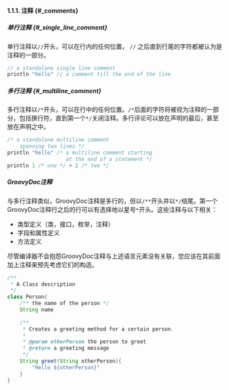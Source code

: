 #### 1.1.1. 注释 {#_comments}

##### 单行注释 {#_single_line_comment}

单行注释以`//`开头，可以在行内的任何位置， `//` 之后直到行尾的字符都被认为是注释的一部分。

```java
// a standalone single line comment
println "hello" // a comment till the end of the line
```

##### 多行注释 {#_multiline_comment}

多行注释以`/*`开头，可以在行中的任何位置。`/*`后面的字符将被视为注释的一部分，包括换行符，直到第一个`*/`关闭注释。多行评论可以放在声明的最后，甚至放在声明之中。

```java
/* a standalone multiline comment
    spanning two lines */
println "hello" /* a multiline comment starting
                   at the end of a statement */
println 1 /* one */ + 2 /* two */
```

##### GroovyDoc注释

与多行注释类似，GroovyDoc注释是多行的，但以`/**`开头并以`*/`结尾。第一个GroovyDoc注释行之后的行可以有选择地以星号`*`开头。这些注释与以下相关：

* 类型定义（类，接口，枚举，注释）
* 字段和属性定义
* 方法定义

尽管编译器不会抱怨GroovyDoc注释与上述语言元素没有关联，您应该在其前面加上注释来预先考虑它们的构造。

```java
/**
 * A Class description
 */
class Person{
    /** the name of the person */
    String name
    
    /**
     * Creates a greeting method for a certain person.
     *
     * @param otherPerson the person to greet
     * @return a greeting message
     */
    String greet(String otherPerson){
        "Hello ${otherPerson}"
    }
}
```



